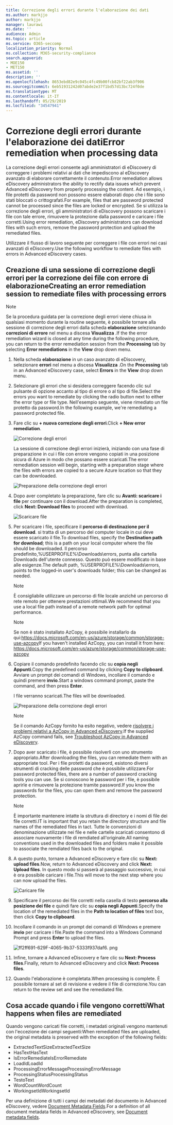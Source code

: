 ```yaml
---
title: Correzione degli errori durante l'elaborazione dei dati
ms.author: markjjo
author: markjjo
manager: laurawi
ms.date: ''
audience: Admin
ms.topic: article
ms.service: O365-seccomp
localization_priority: Normal
ms.collection: M365-security-compliance
search.appverid:
- MOE150
- MET150
ms.assetid: ''
description: ''
ms.openlocfilehash: 8653ebd82e9c045c4fc49b00fcb82bf22ab3f906
ms.sourcegitcommit: 6eb51931242d07abde2e37f1bd57d13bc724f0de
ms.translationtype: MT
ms.contentlocale: it-IT
ms.lasthandoff: 05/29/2019
ms.locfileid: "34547941"
---
```

# <a name="error-remediation-when-processing-data"></a><span data-ttu-id="1fad3-102">Correzione degli errori durante l'elaborazione dei dati</span><span class="sxs-lookup"><span data-stu-id="1fad3-102">Error remediation when processing data</span></span>

<span data-ttu-id="1fad3-103">La correzione degli errori consente agli amministratori di eDiscovery di correggere i problemi relativi ai dati che impediscono al eDiscovery avanzato di elaborare correttamente il contenuto.</span><span class="sxs-lookup"><span data-stu-id="1fad3-103">Error remediation allows eDiscovery administrators the ability to rectify data issues which prevent Advanced eDiscovery from properly processing the content.</span></span> <span data-ttu-id="1fad3-104">Ad esempio, i file protetti da password non possono essere elaborati dopo che i file sono stati bloccati o crittografati.</span><span class="sxs-lookup"><span data-stu-id="1fad3-104">For example, files that are password protected cannot be processed since the files are locked or encrypted.</span></span> <span data-ttu-id="1fad3-105">Se si utilizza la correzione degli errori, gli amministratori di eDiscovery possono scaricare i file con tale errore, rimuovere la protezione dalla password e caricare i file corretti.</span><span class="sxs-lookup"><span data-stu-id="1fad3-105">Using error remediation, eDiscovery administrators can download files with such errors, remove the password protection and upload the remediated files.</span></span>

<span data-ttu-id="1fad3-106">Utilizzare il flusso di lavoro seguente per correggere i file con errori nei casi avanzati di eDiscovery.</span><span class="sxs-lookup"><span data-stu-id="1fad3-106">Use the following workflow to remediate files with errors in Advanced eDiscovery cases.</span></span>

## <a name="creating-an-error-remediation-session-to-remediate-files-with-processing-errors"></a><span data-ttu-id="1fad3-107">Creazione di una sessione di correzione degli errori per la correzione dei file con errore di elaborazione</span><span class="sxs-lookup"><span data-stu-id="1fad3-107">Creating an error remediation session to remediate files with processing errors</span></span>

>[!NOTE]
><span data-ttu-id="1fad3-108">Se la procedura guidata per la correzione degli errori viene chiusa in qualsiasi momento durante la routine seguente, è possibile tornare alla sessione di correzione degli errori dalla scheda **elaborazione** selezionando **correzioni di errore** nel menu a discesa **Visualizza** .</span><span class="sxs-lookup"><span data-stu-id="1fad3-108">If the the error remediation wizard is closed at any time during the following procedure, you can return to the error remediation session from the **Processing** tab by selecting **Error remediations** in the **View** drop down menu.</span></span>

1. <span data-ttu-id="1fad3-109">Nella scheda **elaborazione** in un caso avanzato di eDiscovery, selezionare **errori** nel menu a discesa **Visualizza** .</span><span class="sxs-lookup"><span data-stu-id="1fad3-109">On the **Processing** tab in an Advanced eDiscovery case, select **Errors** in the **View** drop down menu.</span></span>

2. <span data-ttu-id="1fad3-110">Selezionare gli errori che si desidera correggere facendo clic sul pulsante di opzione accanto al tipo di errore o al tipo di file.</span><span class="sxs-lookup"><span data-stu-id="1fad3-110">Select the errors you want to remediate by clicking the radio button next to either the error type or file type.</span></span>  <span data-ttu-id="1fad3-111">Nell'esempio seguente, viene rimediato un file protetto da password.</span><span class="sxs-lookup"><span data-stu-id="1fad3-111">In the following example, we're remediating a password protected file.</span></span>

3. <span data-ttu-id="1fad3-112">Fare clic su **+ nuova correzione degli errori**.</span><span class="sxs-lookup"><span data-stu-id="1fad3-112">Click **+ New error remediation**.</span></span>

    ![Correzione degli errori](../media/8c2faf1a-834b-44fc-b418-6a18aed8b81a.png)

    <span data-ttu-id="1fad3-114">La sessione di correzione degli errori inizierà, iniziando con una fase di preparazione in cui i file con errore vengono copiati in una posizione sicura di Azure in modo che possano essere scaricati.</span><span class="sxs-lookup"><span data-stu-id="1fad3-114">The error remediation session will begin, starting with a preparation stage where the files with errors are copied to a secure Azure location so that they can be downloaded.</span></span>

    ![Preparazione della correzione degli errori](../media/390572ec-7012-47c4-a6b6-4cbb5649e8a8.png)

4. <span data-ttu-id="1fad3-116">Dopo aver completato la preparazione, fare clic su **Avanti: scaricare i file** per continuare con il download.</span><span class="sxs-lookup"><span data-stu-id="1fad3-116">After the preparation is completed, click **Next: Download files** to proceed with download.</span></span>

    ![Scaricare file](../media/6ac04b09-8e13-414a-9e24-7c75ba586363.png)

5. <span data-ttu-id="1fad3-118">Per scaricare i file, specificare il **percorso di destinazione per il download**. si tratta di un percorso del computer locale in cui deve essere scaricato il file.</span><span class="sxs-lookup"><span data-stu-id="1fad3-118">To download files, specify the **Destination path for download**; this is a path on your local computer where the file should be downloaded.</span></span>  <span data-ttu-id="1fad3-119">Il percorso predefinito,%USERPROFILE%\Downloads\errors, punta alla cartella Downloads dell'utente connesso. Questo può essere modificato in base alle esigenze.</span><span class="sxs-lookup"><span data-stu-id="1fad3-119">The default path, %USERPROFILE%\Downloads\errors, points to the logged-in user's downloads folder; this can be changed as needed.</span></span>

    >[!NOTE]
    ><span data-ttu-id="1fad3-120">È consigliabile utilizzare un percorso di file locale anziché un percorso di rete remoto per ottenere prestazioni ottimali.</span><span class="sxs-lookup"><span data-stu-id="1fad3-120">We recommend that you use a local file path instead of a remote network path for optimal performance.</span></span>

    > [!NOTE]
    > <span data-ttu-id="1fad3-121">Se non è stato installato AzCopy, è possibile installarlo da qui:https://docs.microsoft.com/en-us/azure/storage/common/storage-use-azcopy</span><span class="sxs-lookup"><span data-stu-id="1fad3-121">If you haven't installed AzCopy, you can install it from here: https://docs.microsoft.com/en-us/azure/storage/common/storage-use-azcopy</span></span>

6. <span data-ttu-id="1fad3-122">Copiare il comando predefinito facendo clic su **copia negli Appunti**.</span><span class="sxs-lookup"><span data-stu-id="1fad3-122">Copy the predefined command by clicking **Copy to clipboard**.</span></span> <span data-ttu-id="1fad3-123">Avviare un prompt dei comandi di Windows, incollare il comando e quindi premere **invio**.</span><span class="sxs-lookup"><span data-stu-id="1fad3-123">Start a windows command prompt, paste the command, and then press **Enter**.</span></span>  

    <span data-ttu-id="1fad3-124">I file verranno scaricati.</span><span class="sxs-lookup"><span data-stu-id="1fad3-124">The files will be downloaded.</span></span>

    ![Preparazione della correzione degli errori](../media/f364ab4d-31c5-4375-b69f-650f694a2f69.png)

    > [!NOTE]
    > <span data-ttu-id="1fad3-126">Se il comando AzCopy fornito ha esito negativo, vedere [risolvere i problemi relativi a AzCopy in Advanced eDiscovery](troubleshooting-azcopy.md).</span><span class="sxs-lookup"><span data-stu-id="1fad3-126">If the supplied AzCopy command fails, see [Troubleshoot AzCopy in Advanced eDiscovery](troubleshooting-azcopy.md).</span></span>

7. <span data-ttu-id="1fad3-127">Dopo aver scaricato i file, è possibile risolverli con uno strumento appropriato.</span><span class="sxs-lookup"><span data-stu-id="1fad3-127">After downloading the files, you can remediate them with an appropriate tool.</span></span> <span data-ttu-id="1fad3-128">Per i file protetti da password, esistono diversi strumenti di cracking delle password che è possibile utilizzare.</span><span class="sxs-lookup"><span data-stu-id="1fad3-128">For password protected files, there are a number of password cracking tools you can use.</span></span> <span data-ttu-id="1fad3-129">Se si conoscono le password per i file, è possibile aprirle e rimuovere la protezione tramite password.</span><span class="sxs-lookup"><span data-stu-id="1fad3-129">If you know the passwords for the files, you can open them and remove the password protection.</span></span>
    > [!NOTE]
    > <span data-ttu-id="1fad3-130">È importante mantenere intatte la struttura di directory e i nomi di file dei file corretti.</span><span class="sxs-lookup"><span data-stu-id="1fad3-130">IT is important that you retain the directory structure and file names of the remediated files in tact.</span></span>  <span data-ttu-id="1fad3-131">Tutte le convenzioni di denominazione utilizzate nei file e nelle cartelle scaricati consentono di associare nuovamente i file di remdiated all'originale.</span><span class="sxs-lookup"><span data-stu-id="1fad3-131">All naming conventions used in the downloaded files and folders make it possible to associate the remdiated files back to the original.</span></span>

8. <span data-ttu-id="1fad3-132">A questo punto, tornare a Advanced eDiscovery e fare clic su **Next: upload files**.</span><span class="sxs-lookup"><span data-stu-id="1fad3-132">Now, return to Advanced eDiscovery and click **Next: Upload files**.</span></span>  <span data-ttu-id="1fad3-133">In questo modo si passerà al passaggio successivo, in cui è ora possibile caricare i file.</span><span class="sxs-lookup"><span data-stu-id="1fad3-133">This will move to the next step where you can now upload the files.</span></span>

    ![Caricare file](../media/af3d8617-1bab-4ecd-8de0-22e53acba240.png)

9. <span data-ttu-id="1fad3-135">Specificare il percorso dei file corretti nella casella di testo **percorso alla posizione dei file** e quindi fare clic su **copia negli Appunti**.</span><span class="sxs-lookup"><span data-stu-id="1fad3-135">Specify the location of the remediated files in the **Path to location of files** text box, then click **Copy to clipboard**.</span></span>

10. <span data-ttu-id="1fad3-136">Incollare il comando in un prompt dei comandi di Windows e premere **invio** per caricare i file.</span><span class="sxs-lookup"><span data-stu-id="1fad3-136">Paste the command into a Windows Command Prompt and press **Enter** to upload the files.</span></span>

    ![ff2ff691-629F-4065-9b37-5333f937daf6. png](../media/ff2ff691-629f-4065-9b37-5333f937daf6.png)

11. <span data-ttu-id="1fad3-138">Infine, tornare a Advanced eDiscovery e fare clic su **Next: Process files**.</span><span class="sxs-lookup"><span data-stu-id="1fad3-138">Finally, return to Advanced eDiscovery and click **Next: Process files**.</span></span>

12. <span data-ttu-id="1fad3-139">Quando l'elaborazione è completata.</span><span class="sxs-lookup"><span data-stu-id="1fad3-139">When processing is complete.</span></span>  <span data-ttu-id="1fad3-140">È possibile tornare al set di revisione e vedere il file di correzione.</span><span class="sxs-lookup"><span data-stu-id="1fad3-140">You can return to the review set and see the remediated file.</span></span>

## <a name="what-happens-when-files-are-remediated"></a><span data-ttu-id="1fad3-141">Cosa accade quando i file vengono corretti</span><span class="sxs-lookup"><span data-stu-id="1fad3-141">What happens when files are remediated</span></span>

<span data-ttu-id="1fad3-142">Quando vengono caricati file corretti, i metadati originali vengono mantenuti con l'eccezione dei campi seguenti:</span><span class="sxs-lookup"><span data-stu-id="1fad3-142">When remediated files are uploaded, the original metadata is preserved with the exception of the following fields:</span></span> 

- <span data-ttu-id="1fad3-143">ExtractedTextSize</span><span class="sxs-lookup"><span data-stu-id="1fad3-143">ExtractedTextSize</span></span>
- <span data-ttu-id="1fad3-144">HasText</span><span class="sxs-lookup"><span data-stu-id="1fad3-144">HasText</span></span>
- <span data-ttu-id="1fad3-145">IsErrorRemediate</span><span class="sxs-lookup"><span data-stu-id="1fad3-145">IsErrorRemediate</span></span>
- <span data-ttu-id="1fad3-146">LoadId</span><span class="sxs-lookup"><span data-stu-id="1fad3-146">LoadId</span></span>
- <span data-ttu-id="1fad3-147">ProcessingErrorMessage</span><span class="sxs-lookup"><span data-stu-id="1fad3-147">ProcessingErrorMessage</span></span>
- <span data-ttu-id="1fad3-148">ProcessingStatus</span><span class="sxs-lookup"><span data-stu-id="1fad3-148">ProcessingStatus</span></span>
- <span data-ttu-id="1fad3-149">Testo</span><span class="sxs-lookup"><span data-stu-id="1fad3-149">Text</span></span>
- <span data-ttu-id="1fad3-150">WordCount</span><span class="sxs-lookup"><span data-stu-id="1fad3-150">WordCount</span></span>
- <span data-ttu-id="1fad3-151">WorkingsetId</span><span class="sxs-lookup"><span data-stu-id="1fad3-151">WorkingsetId</span></span>

<span data-ttu-id="1fad3-152">Per una definizione di tutti i campi dei metadati del documento in Advanced eDiscovery, vedere [Document Metadata Fields](document-metadata-fields.md).</span><span class="sxs-lookup"><span data-stu-id="1fad3-152">For a definition of all document metadata fields in Advanced eDiscovery, see [Document metadata fields](document-metadata-fields.md).</span></span>
